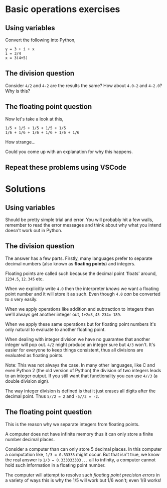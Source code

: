 # Basic operations exercises
## Using variables
Convert the following into Python,
```
y = 3 + i + x
i = 3/4
x = 3(4+5)
```

## The division question
Consider `4/2` and `4-2` are the results the same?
How about `4.0-2` and `4-2.0`?
Why is this?

## The floating point question
Now let's take a look at this,
```
1/5 + 1/5 + 1/5 + 1/5 + 1/5
1/6 + 1/6 + 1/6 + 1/6 + 1/6 + 1/6
```
How strange...

Could you come up with an explanation for why this happens.

## Repeat these problems using VSCode

# Solutions
## Using variables
Should be pretty simple trial and error. You will probably hit a few walls,
remember to read the error messages and
think about why what you intend doesn't work out in Python.

## The division question
The answer has a few parts. Firstly, many languages prefer to separate decimal
numbers (also known as **floating points**) and integers.

Floating points are called such because the decimal point 'floats' around,
`1234.5`, `12.345` etc.

When we explicitly write `4.0` then the interpreter *knows* we want a floating
point number and it will store it as such. Even though `4.0` *can* be converted
to `4` very easily.

When we apply operations like addition and subtraction to integers
then we'll always get another integer out, `1+2=3`, `45-234=-189`.

When we apply these same operations but for floating point numbers it's only
natural to evaluate to another floating point.

When dealing with integer division we have no guarantee that another integer
will pop out. `4/2` might produce an integer sure but `4/3` won't. It's easier
for everyone to keep things consistent, thus all divisions are evaluated as
floating points.

Note: This was not always the case. In many other languages,
like C and even Python 2 (the old version of Python)
the division of two integers leads to an integer output.
If you still want that functionality you can use `4//3` (a double division sign).

The way integer division is defined is that it just erases all digits after the
decimal point. Thus `5//2 = 2` and `-5//2 = -2`.

## The floating point question
This is the reason why we separate integers from floating points.

A computer does not have infinite memory thus it can only store a finite number
decimal places.

Consider a computer than can only store 5 decimal places. In this computer a
computation like, `1/3 = 0.33333` might occur. But that isn't true,
we know the real answer is `1/3 = 0.333333333...` all to infinity, a computer
cannot hold such information in a floating point number.

The computer will attempt to resolve such *floating point precision errors*
in a variety of ways this is why the 1/5 will work but 1/6 won't;
even 1/8 works!


